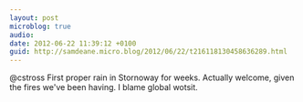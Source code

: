 ```yaml
---
layout: post
microblog: true
audio: 
date: 2012-06-22 11:39:12 +0100
guid: http://samdeane.micro.blog/2012/06/22/t216118130458636289.html
---
```

@cstross First proper rain in Stornoway for weeks. Actually welcome, given the fires we've been having. I blame global wotsit.
